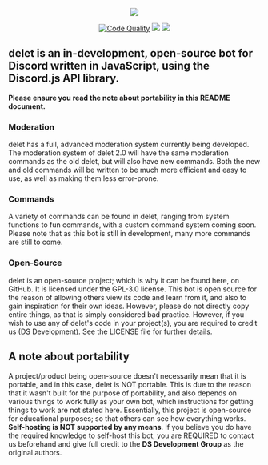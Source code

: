 <p align="center"><img src="https://i.imgur.com/lywDtNH.png"></p>

<p align="center">
<a href="https://app.codacy.com/app/suvanl/delet-2.0/dashboard"><img src="https://api.codacy.com/project/badge/Grade/4095a9a01d8445939612d31b6283e6fd" alt="Code Quality"></a>
<a href="https://david-dm.org/DS-Development/delet" title="dependencies status"><img src="https://david-dm.org/DS-Development/delet/status.svg"/></a>
<a href="https://david-dm.org/DS-Development/delet?type=dev" title="devDependencies status"><img src="https://david-dm.org/DS-Development/delet/dev-status.svg"/></a>

## delet is an in-development, open-source bot for Discord written in JavaScript, using the Discord.js API library.

**Please ensure you read the note about portability in this README document.**

### Moderation
delet has a full, advanced moderation system currently being developed. The moderation system of delet 2.0 will have the same moderation commands as the old delet, but will also have new commands. Both the new and old commands will be written to be much more efficient and easy to use, as well as making them less error-prone.

### Commands
A variety of commands can be found in delet, ranging from system functions to fun commands, with a custom command system coming soon. Please note that as this bot is still in development, many more commands are still to come.

### Open-Source
delet is an open-source project; which is why it can be found here, on GitHub. It is licensed under the GPL-3.0 license. This bot is open source for the reason of allowing others view its code and learn from it, and also to gain inspiration for their own ideas. However, please do not directly copy entire things, as that is simply considered bad practice.
However, if you wish to use any of delet's code in your project(s), you are required to credit us (DS Development). See the LICENSE file for further details.

## A note about portability
A project/product being open-source doesn't necessarily mean that it is portable, and in this case, delet is NOT portable. This is due to the reason that it wasn't built for the purpose of portability, and also depends on various things to work fully as your own bot, which instructions for getting things to work are not stated here. Essentially, this project is open-source for educational purposes; so that others can see how everything works. **Self-hosting is NOT supported by any means**.
If you believe you do have the required knowledge to self-host this bot, you are REQUIRED to contact us beforehand and give full credit to the **DS Development Group** as the original authors.

